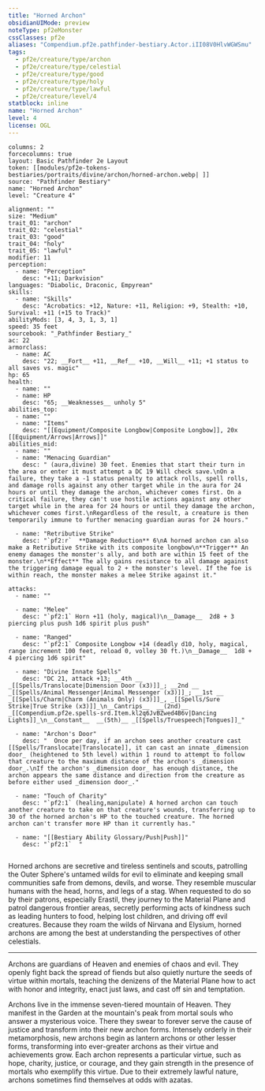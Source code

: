 ```yaml
---
title: "Horned Archon"
obsidianUIMode: preview
noteType: pf2eMonster
cssClasses: pf2e
aliases: "Compendium.pf2e.pathfinder-bestiary.Actor.iII08V0HlvWGWSmu" 
tags:
  - pf2e/creature/type/archon
  - pf2e/creature/type/celestial
  - pf2e/creature/type/good
  - pf2e/creature/type/holy
  - pf2e/creature/type/lawful
  - pf2e/creature/level/4
statblock: inline
name: "Horned Archon"
level: 4
license: OGL
---
```


```statblock
columns: 2
forcecolumns: true
layout: Basic Pathfinder 2e Layout
token: [[modules/pf2e-tokens-bestiaries/portraits/divine/archon/horned-archon.webp| ]]
source: "Pathfinder Bestiary"
name: "Horned Archon"
level: "Creature 4"

alignment: ""
size: "Medium"
trait_01: "archon"
trait_02: "celestial"
trait_03: "good"
trait_04: "holy"
trait_05: "lawful"
modifier: 11
perception:
  - name: "Perception"
    desc: "+11; Darkvision"
languages: "Diabolic, Draconic, Empyrean"
skills:
  - name: "Skills"
    desc: "Acrobatics: +12, Nature: +11, Religion: +9, Stealth: +10, Survival: +11 (+15 to Track)"
abilityMods: [3, 4, 3, 1, 3, 1]
speed: 35 feet
sourcebook: "_Pathfinder Bestiary_"
ac: 22
armorclass:
  - name: AC
    desc: "22; __Fort__ +11, __Ref__ +10, __Will__ +11; +1 status to all saves vs. magic"
hp: 65
health:
  - name: ""
  - name: HP
    desc: "65; __Weaknesses__ unholy 5"
abilities_top:
  - name: ""
  - name: "Items"
    desc: "[[Equipment/Composite Longbow|Composite Longbow]], 20x [[Equipment/Arrows|Arrows]]"
abilities_mid:
  - name: ""
  - name: "Menacing Guardian"
    desc: " (aura,divine) 30 feet. Enemies that start their turn in the area or enter it must attempt a DC 19 Will check save.\nOn a failure, they take a -1 status penalty to attack rolls, spell rolls, and damage rolls against any other target while in the aura for 24 hours or until they damage the archon, whichever comes first. On a critical failure, they can't use hostile actions against any other target while in the area for 24 hours or until they damage the archon, whichever comes first.\nRegardless of the result, a creature is then temporarily immune to further menacing guardian auras for 24 hours."

  - name: "Retributive Strike"
    desc: "`pf2:r`  **Damage Reduction** 6\nA horned archon can also make a Retributive Strike with its composite longbow\n**Trigger** An enemy damages the monster's ally, and both are within 15 feet of the monster.\n**Effect** The ally gains resistance to all damage against the triggering damage equal to 2 + the monster's level. If the foe is within reach, the monster makes a melee Strike against it."

attacks:
  - name: ""

  - name: "Melee"
    desc: "`pf2:1` Horn +11 (holy, magical)\n__Damage__  2d8 + 3 piercing plus push 1d6 spirit plus push"

  - name: "Ranged"
    desc: "`pf2:1` Composite Longbow +14 (deadly d10, holy, magical, range increment 100 feet, reload 0, volley 30 ft.)\n__Damage__  1d8 + 4 piercing 1d6 spirit"

  - name: "Divine Innate Spells"
    desc: "DC 21, attack +13; __4th __  _[[Spells/Translocate|Dimension Door (x3)]]_; __2nd __  _[[Spells/Animal Messenger|Animal Messenger (x3)]]_; __1st __  _[[Spells/Charm|Charm (Animals Only) (x3)]]_, _[[Spells/Sure Strike|True Strike (x3)]]_\n__Cantrips__  __(2nd)__ _[[Compendium.pf2e.spells-srd.Item.kl2q6JvBZwed4B6v|Dancing Lights]]_\n__Constant__  __(5th)__ _[[Spells/Truespeech|Tongues]]_"

  - name: "Archon's Door"
    desc: "  Once per day, if an archon sees another creature cast [[Spells/Translocate|Translocate]], it can cast an innate _dimension door_ (heightened to 5th level) within 1 round to attempt to follow that creature to the maximum distance of the archon's _dimension door_.\nIf the archon's _dimension door_ has enough distance, the archon appears the same distance and direction from the creature as before either used _dimension door_."

  - name: "Touch of Charity"
    desc: "`pf2:1` (healing,manipulate) A horned archon can touch another creature to take on that creature's wounds, transferring up to 30 of the horned archon's HP to the touched creature. The horned archon can't transfer more HP than it currently has."

  - name: "[[Bestiary Ability Glossary/Push|Push]]"
    desc: "`pf2:1`  "
 
```



Horned archons are secretive and tireless sentinels and scouts, patrolling the Outer Sphere's untamed wilds for evil to eliminate and keeping small communities safe from demons, devils, and worse. They resemble muscular humans with the head, horns, and legs of a stag. When requested to do so by their patrons, especially Erastil, they journey to the Material Plane and patrol dangerous frontier areas, secretly performing acts of kindness such as leading hunters to food, helping lost children, and driving off evil creatures. Because they roam the wilds of Nirvana and Elysium, horned archons are among the best at understanding the perspectives of other celestials.

* * *

Archons are guardians of Heaven and enemies of chaos and evil. They openly fight back the spread of fiends but also quietly nurture the seeds of virtue within mortals, teaching the denizens of the Material Plane how to act with honor and integrity, enact just laws, and cast off sin and temptation.

Archons live in the immense seven-tiered mountain of Heaven. They manifest in the Garden at the mountain's peak from mortal souls who answer a mysterious voice. There they swear to forever serve the cause of justice and transform into their new archon forms. Intensely orderly in their metamorphosis, new archons begin as lantern archons or other lesser forms, transforming into ever-greater archons as their virtue and achievements grow. Each archon represents a particular virtue, such as hope, charity, justice, or courage, and they gain strength in the presence of mortals who exemplify this virtue. Due to their extremely lawful nature, archons sometimes find themselves at odds with azatas.
